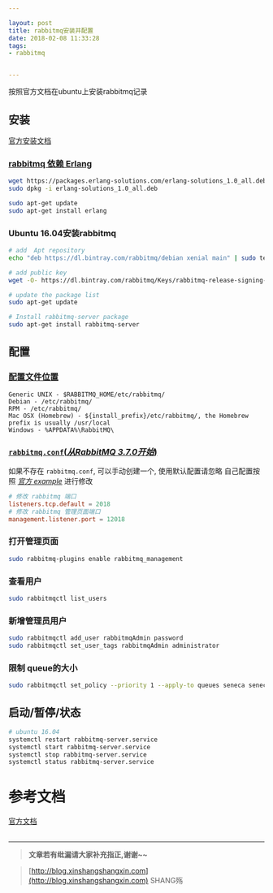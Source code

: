 ```yaml
---

layout: post
title: rabbitmq安装并配置
date: 2018-02-08 11:33:28
tags:
- rabbitmq


---
```


按照官方文档在ubuntu上安装rabbitmq记录
<!-- more -->



## 安装
[官方安装文档](https://www.rabbitmq.com/install-debian.html#apt)

### [rabbitmq 依赖 Erlang](https://www.rabbitmq.com/which-erlang.html)
```bash
wget https://packages.erlang-solutions.com/erlang-solutions_1.0_all.deb
sudo dpkg -i erlang-solutions_1.0_all.deb

sudo apt-get update
sudo apt-get install erlang
```

### Ubuntu 16.04安装rabbitmq
```bash
# add  Apt repository
echo "deb https://dl.bintray.com/rabbitmq/debian xenial main" | sudo tee /etc/apt/sources.list.d/bintray.rabbitmq.list

# add public key 
wget -O- https://dl.bintray.com/rabbitmq/Keys/rabbitmq-release-signing-key.asc | sudo apt-key add -

# update the package list
sudo apt-get update

# Install rabbitmq-server package
sudo apt-get install rabbitmq-server
```

## 配置
### [配置文件位置](https://www.rabbitmq.com/configure.html#config-location)
```plain
Generic UNIX - $RABBITMQ_HOME/etc/rabbitmq/
Debian - /etc/rabbitmq/
RPM - /etc/rabbitmq/
Mac OSX (Homebrew) - ${install_prefix}/etc/rabbitmq/, the Homebrew prefix is usually /usr/local
Windows - %APPDATA%\RabbitMQ\
```

### [`rabbitmq.conf`(*从RabbitMQ 3.7.0开始*)](https://www.rabbitmq.com/configure.html#config-file)

如果不存在 `rabbitmq.conf`, 可以手动创建一个, 使用默认配置请忽略
自己配置按照 *[官方 example](https://github.com/rabbitmq/rabbitmq-server/blob/master/docs/rabbitmq.conf.example)* 进行修改

```conf
# 修改 rabbitmq 端口
listeners.tcp.default = 2018
# 修改 rabbitmq 管理页面端口
management.listener.port = 12018
```

### 打开管理页面 
```bash
sudo rabbitmq-plugins enable rabbitmq_management
```

### 查看用户 
```bash
sudo rabbitmqctl list_users
```

### 新增管理员用户 
```bash
sudo rabbitmqctl add_user rabbitmqAdmin password
sudo rabbitmqctl set_user_tags rabbitmqAdmin administrator
```

### 限制 queue的大小
```bash
sudo rabbitmqctl set_policy --priority 1 --apply-to queues seneca seneca '{"max-length": 1000}'
```

## 启动/暂停/状态
```bash
# ubuntu 16.04
systemctl restart rabbitmq-server.service
systemctl start rabbitmq-server.service
systemctl stop rabbitmq-server.service
systemctl status rabbitmq-server.service
```


# 参考文档
[官方文档](https://www.rabbitmq.com/configure.html)  
<br>

-----------------------

> **文章若有纰漏请大家补充指正,谢谢~~**

> [http://blog.xinshangshangxin.com](http://blog.xinshangshangxin.com) SHANG殇

